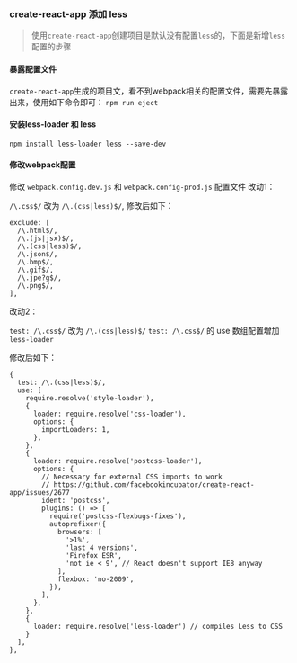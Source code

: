 ### create-react-app 添加 less

> 使用`create-react-app`创建项目是默认没有配置`less`的，下面是新增`less`配置的步骤

#### 暴露配置文件

`create-react-app`生成的项目文，看不到webpack相关的配置文件，需要先暴露出来，使用如下命令即可：
<code>npm run eject</code>

#### 安装less-loader 和 less
<code>npm install less-loader less --save-dev</code>

#### 修改webpack配置
修改 `webpack.config.dev.js` 和 `webpack.config-prod.js` 配置文件
改动1：

`/\.css$/` 改为 `/\.(css|less)$/`, 修改后如下：
```
exclude: [
  /\.html$/,
  /\.(js|jsx)$/,
  /\.(css|less)$/,
  /\.json$/,
  /\.bmp$/,
  /\.gif$/,
  /\.jpe?g$/,
  /\.png$/,
],
```
改动2：

`test: /\.css$/` 改为 `/\.(css|less)$/`
`test: /\.css$/` 的 use 数组配置增加 `less-loader`

修改后如下：
```
{
  test: /\.(css|less)$/,
  use: [
    require.resolve('style-loader'),
    {
      loader: require.resolve('css-loader'),
      options: {
        importLoaders: 1,
      },
    },
    {
      loader: require.resolve('postcss-loader'),
      options: {
        // Necessary for external CSS imports to work
        // https://github.com/facebookincubator/create-react-app/issues/2677
        ident: 'postcss',
        plugins: () => [
          require('postcss-flexbugs-fixes'),
          autoprefixer({
            browsers: [
              '>1%',
              'last 4 versions',
              'Firefox ESR',
              'not ie < 9', // React doesn't support IE8 anyway
            ],
            flexbox: 'no-2009',
          }),
        ],
      },
    },
    {
      loader: require.resolve('less-loader') // compiles Less to CSS
    }
  ],
},
```